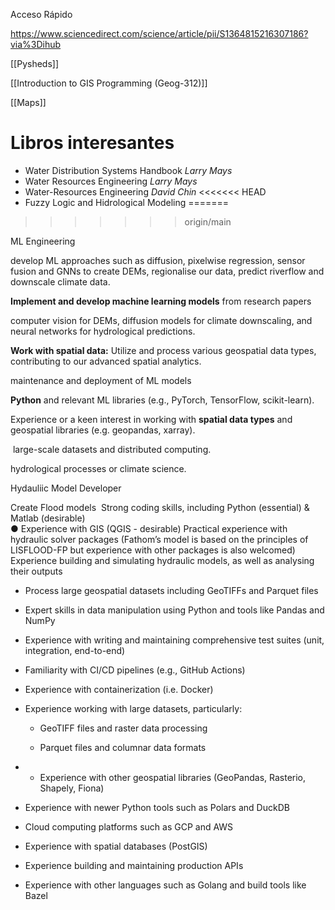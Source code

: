 Acceso Rápido

https://www.sciencedirect.com/science/article/pii/S1364815216307186?via%3Dihub

[[Pysheds]]

[[Introduction to GIS Programming (Geog-312)]]

[[Maps]]

# Libros interesantes
- Water Distribution Systems Handbook _Larry Mays_ 
- Water Resources Engineering _Larry Mays_ 
- Water-Resources Engineering _David Chin_
<<<<<<< HEAD
- Fuzzy Logic and Hidrological Modeling
=======
>>>>>>> origin/main


ML Engineering

develop ML approaches such as diffusion, pixelwise regression, sensor fusion and GNNs to create DEMs, regionalise our data, predict riverflow and downscale climate data.

**Implement and develop machine learning models** from research papers

computer vision for DEMs, diffusion models for climate downscaling, and neural networks for hydrological predictions.

**Work with spatial data:** Utilize and process various geospatial data types, contributing to our advanced spatial analytics.

maintenance and deployment of ML models

**Python** and relevant ML libraries (e.g., PyTorch, TensorFlow, scikit-learn).

Experience or a keen interest in working with **spatial data types** and geospatial libraries (e.g. geopandas, xarray).

 large-scale datasets and distributed computing.

hydrological processes or climate science.

Hydauliic Model Developer

Create Flood models
 Strong coding skills, including Python (essential) & Matlab (desirable)  
● Experience with GIS (QGIS - desirable)
Practical experience with hydraulic solver packages (Fathom’s model is based on the principles of LISFLOOD-FP but experience with other packages is also welcomed)
Experience building and simulating hydraulic models, as well as analysing their outputs
- Process large geospatial datasets including GeoTIFFs and Parquet files
- Expert skills in data manipulation using Python and tools like Pandas and NumPy
    

- Experience with writing and maintaining comprehensive test suites (unit, integration, end-to-end)
    
- Familiarity with CI/CD pipelines (e.g., GitHub Actions)
    
- Experience with containerization (i.e. Docker)
    
- Experience working with large datasets, particularly:
    - GeoTIFF files and raster data processing
        
    - Parquet files and columnar data formats
- - Experience with other geospatial libraries (GeoPandas, Rasterio, Shapely, Fiona)
    
- Experience with newer Python tools such as Polars and DuckDB
    
- Cloud computing platforms such as GCP and AWS
    
- Experience with spatial databases (PostGIS)
    
- Experience building and maintaining production APIs
    
- Experience with other languages such as Golang and build tools like Bazel